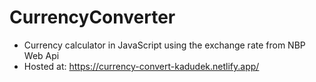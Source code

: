 # CurrencyConverter
- Currency calculator in JavaScript using the exchange rate from NBP Web Api
- Hosted at: https://currency-convert-kadudek.netlify.app/
